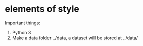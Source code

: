 # elements of style

Important things:
1. Python 3
2. Make a data folder ../data, a dataset will be stored at ../data/<dataset-name>
